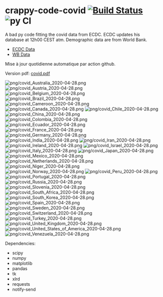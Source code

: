 # crappy-code-covid [![Build Status](https://cloud.drone.io/api/badges/a-lemonnier/crappy-code-covid/status.svg)](https://cloud.drone.io/a-lemonnier/crappy-code-covid) ![py CI](https://github.com/a-lemonnier/crappy-code-covid/workflows/py%20CI/badge.svg)
 
A bad py code fitting the covid data from ECDC. ECDC updates his database at 12h00 CEST atm. Demographic data are from World Bank.
 
- [ECDC Data](https://www.ecdc.europa.eu/en/publications-data/download-todays-data-geographic-distribution-covid-19-cases-worldwide)
- [WB Data](https://data.worldbank.org/indicator/sp.pop.totl)
 
 
Mise à jour quotidienne automatique par action github.
 
Version pdf: [covid.pdf](https://github.com/a-lemonnier/crappy-code-covid/raw/master/covid.pdf)
 
![png/covid_Australia_2020-04-28.png](png/covid_Australia_2020-04-28.png)
![png/covid_Austria_2020-04-28.png](png/covid_Austria_2020-04-28.png)
![png/covid_Belgium_2020-04-28.png](png/covid_Belgium_2020-04-28.png)
![png/covid_Brazil_2020-04-28.png](png/covid_Brazil_2020-04-28.png)
![png/covid_Cameroon_2020-04-28.png](png/covid_Cameroon_2020-04-28.png)
![png/covid_Canada_2020-04-28.png](png/covid_Canada_2020-04-28.png)
![png/covid_Chile_2020-04-28.png](png/covid_Chile_2020-04-28.png)
![png/covid_China_2020-04-28.png](png/covid_China_2020-04-28.png)
![png/covid_Colombia_2020-04-28.png](png/covid_Colombia_2020-04-28.png)
![png/covid_Ecuador_2020-04-28.png](png/covid_Ecuador_2020-04-28.png)
![png/covid_France_2020-04-28.png](png/covid_France_2020-04-28.png)
![png/covid_Germany_2020-04-28.png](png/covid_Germany_2020-04-28.png)
![png/covid_India_2020-04-28.png](png/covid_India_2020-04-28.png)
![png/covid_Iran_2020-04-28.png](png/covid_Iran_2020-04-28.png)
![png/covid_Ireland_2020-04-28.png](png/covid_Ireland_2020-04-28.png)
![png/covid_Israel_2020-04-28.png](png/covid_Israel_2020-04-28.png)
![png/covid_Italy_2020-04-28.png](png/covid_Italy_2020-04-28.png)
![png/covid_Japan_2020-04-28.png](png/covid_Japan_2020-04-28.png)
![png/covid_Mexico_2020-04-28.png](png/covid_Mexico_2020-04-28.png)
![png/covid_Netherlands_2020-04-28.png](png/covid_Netherlands_2020-04-28.png)
![png/covid_Niger_2020-04-28.png](png/covid_Niger_2020-04-28.png)
![png/covid_Norway_2020-04-28.png](png/covid_Norway_2020-04-28.png)
![png/covid_Peru_2020-04-28.png](png/covid_Peru_2020-04-28.png)
![png/covid_Portugal_2020-04-28.png](png/covid_Portugal_2020-04-28.png)
![png/covid_Russia_2020-04-28.png](png/covid_Russia_2020-04-28.png)
![png/covid_Slovenia_2020-04-28.png](png/covid_Slovenia_2020-04-28.png)
![png/covid_South_Africa_2020-04-28.png](png/covid_South_Africa_2020-04-28.png)
![png/covid_South_Korea_2020-04-28.png](png/covid_South_Korea_2020-04-28.png)
![png/covid_Spain_2020-04-28.png](png/covid_Spain_2020-04-28.png)
![png/covid_Sweden_2020-04-28.png](png/covid_Sweden_2020-04-28.png)
![png/covid_Switzerland_2020-04-28.png](png/covid_Switzerland_2020-04-28.png)
![png/covid_Turkey_2020-04-28.png](png/covid_Turkey_2020-04-28.png)
![png/covid_United_Kingdom_2020-04-28.png](png/covid_United_Kingdom_2020-04-28.png)
![png/covid_United_States_of_America_2020-04-28.png](png/covid_United_States_of_America_2020-04-28.png)
![png/covid_Venezuela_2020-04-28.png](png/covid_Venezuela_2020-04-28.png)
 
Dependencies:
- scipy
- numpy
- matplotlib
- pandas
- tk
- xlrd
- requests
- notify-send
